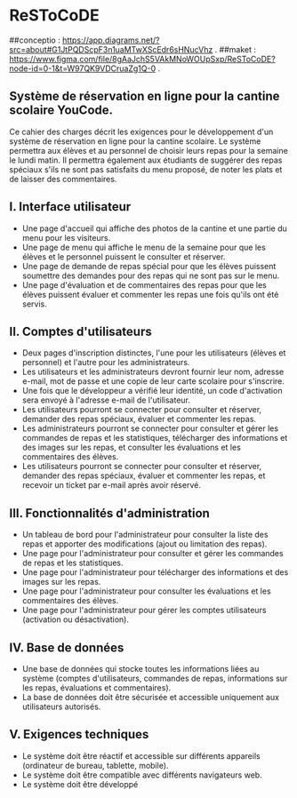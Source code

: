 # ReSToCoDE
##conceptio : https://app.diagrams.net/?src=about#G1JtPQDScpF3n1uaMTwXScEdr6sHNucVhz .
##maket : https://www.figma.com/file/8gAaJchS5VAkMNoWOUpSxp/ReSToCoDE?node-id=0-1&t=W97QK9VDCruaZg1Q-0 .
## Système de réservation en ligne pour la cantine scolaire YouCode.

Ce cahier des charges décrit les exigences pour le développement d'un système de réservation en ligne pour la cantine scolaire. Le système permettra aux élèves et au personnel de choisir leurs repas pour la semaine le lundi matin. Il permettra également aux étudiants de suggérer des repas spéciaux s'ils ne sont pas satisfaits du menu proposé, de noter les plats et de laisser des commentaires.

## I. Interface utilisateur

-   Une page d'accueil qui affiche des photos de la cantine et une partie du menu pour les visiteurs.
-   Une page de menu qui affiche le menu de la semaine pour que les élèves et le personnel puissent le consulter et réserver.
-   Une page de demande de repas spécial pour que les élèves puissent soumettre des demandes pour des repas qui ne sont pas sur le menu.
-   Une page d'évaluation et de commentaires des repas pour que les élèves puissent évaluer et commenter les repas une fois qu'ils ont été servis.

## II. Comptes d'utilisateurs

-   Deux pages d'inscription distinctes, l'une pour les utilisateurs (élèves et personnel) et l'autre pour les administrateurs.
-   Les utilisateurs et les administrateurs devront fournir leur nom, adresse e-mail, mot de passe et une copie de leur carte scolaire pour s'inscrire.
-   Une fois que le développeur a vérifié leur identité, un code d'activation sera envoyé à l'adresse e-mail de l'utilisateur.
-   Les utilisateurs pourront se connecter pour consulter et réserver, demander des repas spéciaux, évaluer et commenter les repas.
-   Les administrateurs pourront se connecter pour consulter et gérer les commandes de repas et les statistiques, télécharger des informations et des images sur les repas, et consulter les évaluations et les commentaires des élèves.
-   Les utilisateurs pourront se connecter pour consulter et réserver, demander des repas spéciaux, évaluer et commenter les repas, et recevoir un ticket par e-mail après avoir réservé.

## III. Fonctionnalités d'administration

-   Un tableau de bord pour l'administrateur pour consulter la liste des repas et apporter des modifications (ajout ou limitation des repas).
-   Une page pour l'administrateur pour consulter et gérer les commandes de repas et les statistiques.
-   Une page pour l'administrateur pour télécharger des informations et des images sur les repas.
-   Une page pour l'administrateur pour consulter les évaluations et les commentaires des élèves.
-   Une page pour l'administrateur pour gérer les comptes utilisateurs (activation ou désactivation).

## IV. Base de données

-   Une base de données qui stocke toutes les informations liées au système (comptes d'utilisateurs, commandes de repas, informations sur les repas, évaluations et commentaires).
-   La base de données doit être sécurisée et accessible uniquement aux utilisateurs autorisés.

## V. Exigences techniques

-   Le système doit être réactif et accessible sur différents appareils (ordinateur de bureau, tablette, mobile).
-   Le système doit être compatible avec différents navigateurs web.
-   Le système doit être développé
